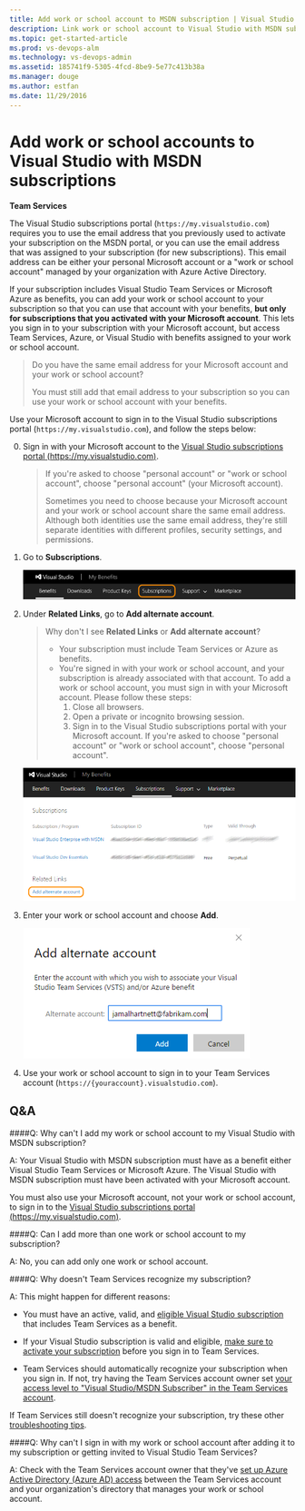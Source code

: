 ```yaml
---
title: Add work or school account to MSDN subscription | Visual Studio Team Services
description: Link work or school account to Visual Studio with MSDN subscriptions for use with Visual Studio Team Services
ms.topic: get-started-article
ms.prod: vs-devops-alm
ms.technology: vs-devops-admin
ms.assetid: 185741f9-5305-4fcd-8be9-5e77c413b38a
ms.manager: douge
ms.author: estfan
ms.date: 11/29/2016
---
```


#   Add work or school accounts to Visual Studio with MSDN subscriptions

**Team Services**

The Visual Studio subscriptions portal (```https://my.visualstudio.com```) requires you to use 
the email address that you previously used to activate your subscription on the MSDN portal, or you can 
use the email address that was assigned to your subscription (for new subscriptions). 
This email address can be either your personal Microsoft account 
or a "work or school account" managed by your organization with Azure Active Directory.

If your subscription includes Visual Studio Team Services or Microsoft Azure as benefits, 
you can add your work or school account to your subscription so that you can use that account with your benefits, 
**but only for subscriptions that you activated with your Microsoft account**. 
This lets you sign in to your subscription with your Microsoft account, 
but access Team Services, Azure, or Visual Studio with benefits assigned to your work or school account.

> Do you have the same email address for your Microsoft account and your work or school account?
>
> You must still add that email address to your subscription 
> so you can use your work or school account with your benefits. 

Use your Microsoft account to sign in to the Visual Studio subscriptions portal (```https://my.visualstudio.com```), 
and follow the steps below:

<a name="my-visualstudio-com"></a>

0.	Sign in with your Microsoft account to the 
[Visual Studio subscriptions portal (https://my.visualstudio.com)](https://my.visualstudio.com).

	> If you're asked to choose "personal account" 
	> or "work or school account", choose "personal account" (your Microsoft account). 
	>
	> Sometimes you need to choose because your Microsoft account and your work or school 
	> account share the same email address.  Although both identities use the same email address, 
	> they're still separate identities with different profiles, security settings, and permissions.

0.	Go to **Subscriptions**.

	![Choose Subscriptions](_img/link-msdn-subscription/choose-subscriptions-my-visual-studio-com-portal.png)

0.	Under **Related Links**, go to **Add alternate account**.

	> Why don't I see **Related Links** or **Add alternate account**? 
	>  * Your subscription must include Team Services or Azure as benefits.
	>  * You're signed in with your work or school account, 
	>  and your subscription is already associated with that account.  To
	>  add a work or school account, you must sign in with your Microsoft account.  Please 
	>  follow these steps: 
	>    1. Close all browsers.
	>    2. Open a private or incognito browsing session.
	>    3. Sign in to the Visual Studio subscriptions portal with your Microsoft account.  If 
	>    you're asked to choose "personal account" or "work or school account", choose "personal account".

	![Under Related Links, go to Add alternate account](_img/link-msdn-subscription/add-alternate-account-my-visual-studio-com-portal.png)

0.	Enter your work or school account and choose **Add**.

	![Enter your work or school account](_img/link-msdn-subscription/enter-alternate-account-my-visual-studio-com-portal.png)

0.	Use your work or school account to sign in to your Team Services 
account (```https://{youraccount}.visualstudio.com```).


##  Q&A

####Q:  Why can't I add my work or school account to my Visual Studio with MSDN subscription?

A:  Your Visual Studio with MSDN subscription must have as a benefit either Visual Studio Team Services or 
Microsoft Azure.  The Visual Studio with MSDN subscription must have been activated with your Microsoft account. 

You must also use your Microsoft account, not your work or school account, to sign in to the 
[Visual Studio subscriptions portal (https://my.visualstudio.com)](https://my.visualstudio.com).

####Q:  Can I add more than one work or school account to my subscription?

A:  No, you can add only one work or school account.

<a name="unconfirmed-subscription"></a>
####Q:  Why doesn't Team Services recognize my subscription?

A:	This might happen for different reasons: 

*	You must have an active, valid, and 
[eligible Visual Studio subscription](../accounts/faq-add-delete-users.md#EligibleMSDNSubscriptions) 
that includes Team Services as a benefit.

*	If your Visual Studio subscription is valid and eligible, 
[make sure to activate your subscription](https://support.microsoft.com/en-us/kb/3011409) 
before you sign in to Team Services. 

*	Team Services should automatically recognize your subscription when you sign in. 
If not, try having the Team Services account owner set 
[your access level to "Visual Studio/MSDN Subscriber" in the Team Services account](../accounts/add-account-users-assign-access-levels-team-services.md). 

If Team Services still doesn't recognize your subscription, try these other 
[troubleshooting tips](http://blogs.msdn.com/b/visualstudioalm/archive/2014/03/19/visual-studio-online-best-practices-troubleshooting-issues-with-the-quot-eligible-msdn-subscriber-license-type.aspx).

####Q:  Why can't I sign in with my work or school account after adding it to my subscription or getting invited to Visual Studio Team Services?

A:  Check with the Team Services account owner that they've 
[set up Azure Active Directory (Azure AD) access](../accounts/access-with-azure-ad.md) 
between the Team Services account and your organization's 
directory that manages your work or school account.
